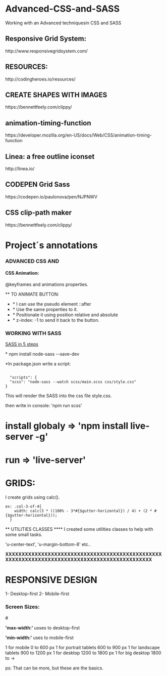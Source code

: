 # Advanced-CSS-and-SASS
Working with an Advanced techniquesin CSS and SASS

<h2>Responsive Grid System:</h2>
http://www.responsivegridsystem.com/


<h2>RESOURCES:</h2>
http://codingheroes.io/resources/


<h2>CREATE SHAPES WITH IMAGES</h2>
https://bennettfeely.com/clippy/


<h2>animation-timing-function</h2>
https://developer.mozilla.org/en-US/docs/Web/CSS/animation-timing-function

<h2>Linea: a free outline iconset</h2>
http://linea.io/

<h2>CODEPEN Grid Sass</h2>
https://codepen.io/paulonova/pen/NJPNWV

<h2>CSS clip-path maker</h2>
https://bennettfeely.com/clippy/



<h1>Project´s annotations</h1>



<h3>ADVANCED CSS AND</h3>

<h4>CSS Animation:</h4>

<p>@keyframes  and   animations properties.</p>

** TO ANIMATE BUTTON:

<ul>
  <li>* I can use the pseudo element ::after</li>
  <li>* Use the same properties to it.</li>
  <li>* Positionate it using position relative and absolute</li>
  <li>* z-index: -1 to send it back to the button.</li>
</ul>


<h3>WORKING WITH SASS</h3>

<a href="https://webdesign.tutsplus.com/tutorials/watch-and-compile-sass-in-five-quick-steps--cms-28275">SASS in 5 steps</a>

<p>* npm install node-sass --save-dev</p>
<p>*In package.json write a script:</p>
<code>
  "scripts": {
  "scss": "node-sass --watch scss/main.scss css/style.css"
}
</code>

<p>This will render the SASS into the css file style.css.</p>
<p>then write in console:  'npm run scss'</p>

# install globaly =>  'npm install live-server -g'
# run => 'live-server'

<h1>GRIDS:</h1>

<p>I create grids using calc().</p>
<code>ex: .col-3-of-4{
    width: calc(3 * ((100% - 3*#{$gutter-horizontal}) / 4) + (2 * #{$gutter-horizontal}));
  }
</code>
  
  ** UTILITIES CLASSES ****
  I created some utilities classes to help with some small tasks.

  'u-center-text', 'u-margin-bottom-8' etc..

<strong>XXXXXXXXXXXXXXXXXXXXXXXXXXXXXXXXXXXXXXXXXXXXXXXXXXXXXXXXXXXXXXXXXXXXXXXXXXXXXXXXXXXXXXXXXXXXX</strong>

<h1>RESPONSIVE DESIGN</h1>

1- Desktop-first
2- Mobile-first

<h3>Screen Sizes:</h3>#

<p><strong>'max-width:' </strong>usses to desktop-first</p>
<p><strong>'min-width:' </strong>uses to mobile-first</p>

1 for mobile                      0 to 600 px
1 for portrait tablets            600 to 900 px
1 for landscape tablets           900 to 1200 px
1 for desktop                     1200 to 1800 px
1 for big desktop                 1800 to ->

ps: That can be more, but these are the basics.
